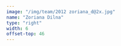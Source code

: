 ```yaml
---
image: "/img/team/2012 zoriana_d@2x.jpg"
name: "Zoriana Dilna"
type: "right"
width: 6
offset-top: 46
---
```

